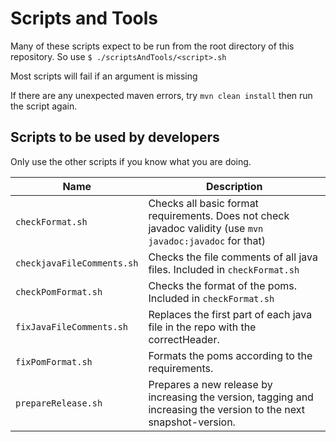 # Scripts and Tools

Many of these scripts expect to be run from the root directory of this repository.
So use `$ ./scriptsAndTools/<script>.sh`

Most scripts will fail if an argument is missing

If there are any unexpected maven errors, try `mvn clean install` then run the script again. 


## Scripts to be used by developers
Only use the other scripts if you know what you are doing.

| Name | Description |
| --- | --- |
| `checkFormat.sh` | Checks all basic format requirements. Does not check javadoc validity (use `mvn javadoc:javadoc` for that)
| `checkjavaFileComments.sh` | Checks the file comments of all java files. Included in `checkFormat.sh`
| `checkPomFormat.sh` | Checks the format of the poms. Included in `checkFormat.sh`
| `fixJavaFileComments.sh` | Replaces the first part of each java file in the repo with the correctHeader.
| `fixPomFormat.sh` | Formats the poms according to the requirements.
| `prepareRelease.sh` | Prepares a new release by increasing the version, tagging and increasing the version to the next snapshot-version.
